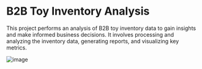 # B2B Toy Inventory Analysis
This project performs an analysis of B2B toy inventory data to gain insights and make informed business decisions. It involves processing and analyzing the inventory data, generating reports, and visualizing key metrics.

![image](https://github.com/VachanaJRai/B2B-Toy-Inventory-Analysis/assets/138142357/5997980a-68cb-4184-9182-82ba3a192c83)

